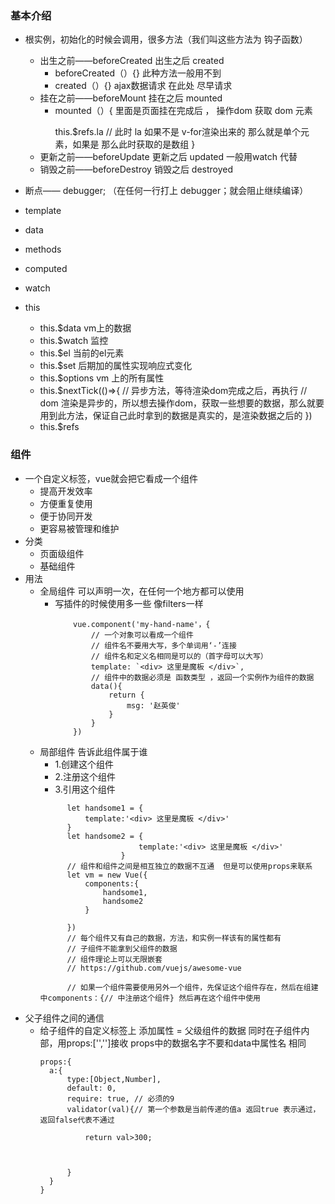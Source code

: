 ### 基本介绍
- 根实例，初始化的时候会调用，很多方法（我们叫这些方法为 钩子函数）
    + 出生之前——beforeCreated  出生之后 created
        * beforeCreated（）{}  此种方法一般用不到
        * created（）{}  ajax数据请求 在此处 尽早请求
    + 挂在之前——beforeMount    挂在之后 mounted
        * mounted（）{
             里面是页面挂在完成后 ， 操作dom
             获取 dom 元素
             <p ref="la"></p>
             this.$refs.la  // 此时 la 如果不是 v-for渲染出来的  那么就是单个元素，如果是 那么此时获取的是数组
            }
    + 更新之前——beforeUpdate   更新之后 updated   一般用watch 代替
    + 销毁之前——beforeDestroy  销毁之后 destroyed
- 断点—— debugger;  （在任何一行打上 debugger；就会阻止继续编译）

- template
- data
- methods
- computed
- watch

- this
    + this.$data vm上的数据
    + this.$watch 监控
    + this.$el 当前的el元素
    + this.$set 后期加的属性实现响应式变化
    + this.$options  vm 上的所有属性
    + this.$nextTick(()=>{
         // 异步方法，等待渲染dom完成之后，再执行
         // dom 渲染是异步的，所以想去操作dom，获取一些想要的数据，那么就要用到此方法，保证自己此时拿到的数据是真实的，是渲染数据之后的
        })
    + this.$refs

### 组件
- 一个自定义标签，vue就会把它看成一个组件
  + 提高开发效率
  + 方便重复使用
  + 便于协同开发
  + 更容易被管理和维护
- 分类
    + 页面级组件
    + 基础组件
- 用法
    + 全局组件 可以声明一次，在任何一个地方都可以使用
      * 写插件的时候使用多一些 像filters一样
        ```
            vue.component('my-hand-name'，{
                // 一个对象可以看成一个组件
                // 组件名不要用大写，多个单词用‘-’连接
                // 组件名和定义名相同是可以的（首字母可以大写）
                template: `<div> 这里是魔板 </div>`,
                // 组件中的数据必须是 函数类型 ，返回一个实例作为组件的数据
                data(){
                    return {
                        msg: '赵英俊'
                    }
                }
            })
        ```
    + 局部组件 告诉此组件属于谁
      * 1.创建这个组件
      * 2.注册这个组件
      * 3.引用这个组件
      ```
            let handsome1 = {
                template:'<div> 这里是魔板 </div>'
            }
            let handsome2 = {
                            template:'<div> 这里是魔板 </div>'
                        }
            // 组件和组件之间是相互独立的数据不互通  但是可以使用props来联系
            let vm = new Vue({
                components:{
                    handsome1,
                    handsome2
                }

            })
            // 每个组件又有自己的数据，方法，和实例一样该有的属性都有
            // 子组件不能拿到父组件的数据
            // 组件理论上可以无限嵌套
            // https://github.com/vuejs/awesome-vue

            // 如果一个组件需要使用另外一个组件，先保证这个组件存在，然后在组建中components：{// 中注册这个组件} 然后再在这个组件中使用
      ```
- 父子组件之间的通信
    + 给子组件的自定义标签上 添加属性 = 父级组件的数据
      同时在子组件内部，用props:['','']接收
      props中的数据名字不要和data中属性名 相同
      ```
      props:{
        a:{
            type:[Object,Number],
            default: 0,
            require: true, // 必须的9
            validator(val){// 第一个参数是当前传递的值a 返回true 表示通过，返回false代表不通过

                return val>300;



            }
        }
      }
      ```
